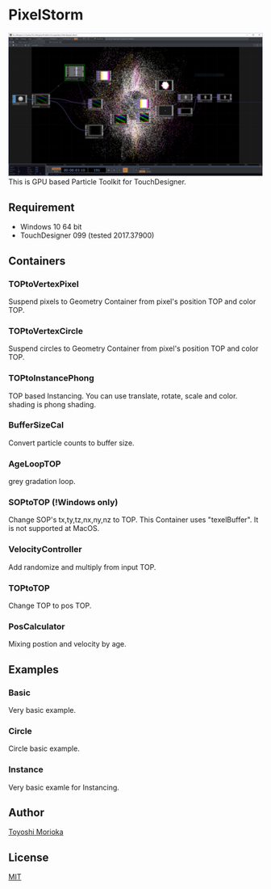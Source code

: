 # PixelStorm
![top](https://github.com/ToyoshiMorioka/PixelStorm/blob/master/top.PNG "top")
This is GPU based Particle Toolkit for TouchDesigner.

## Requirement
- Windows 10 64 bit
- TouchDesigner 099 (tested 2017.37900)

## Containers
### TOPtoVertexPixel
Suspend pixels to Geometry Container from pixel's position TOP and color TOP.
### TOPtoVertexCircle
Suspend circles to Geometry Container from pixel's position TOP and color TOP.
### TOPtoInstancePhong
TOP based Instancing. You can use translate, rotate, scale and color. shading is phong shading.
### BufferSizeCal
Convert particle counts to buffer size.
### AgeLoopTOP
grey gradation loop.
### SOPtoTOP (!Windows only)
Change SOP's tx,ty,tz,nx,ny,nz to TOP.
This Container uses "texelBuffer".
It is not supported at MacOS.
### VelocityController
Add randomize and multiply from input TOP.
### TOPtoTOP
Change TOP to pos TOP.
### PosCalculator
Mixing postion and velocity by age.

## Examples
### Basic
Very basic example.
### Circle
Circle basic example.
### Instance
Very basic examle for Instancing.

## Author

[Toyoshi Morioka](https://twitter.com/mogamogamachine)

## License

[MIT](https://github.com/ToyoshiMorioka/PixelStorm/blob/master/LICENSE)
